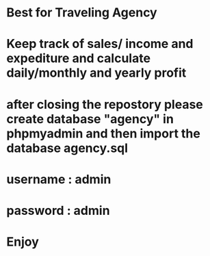 # Best for Traveling Agency
# Keep track of sales/ income and expediture and calculate daily/monthly and yearly profit
# after closing the repostory please create database "agency" in phpmyadmin and then import the database agency.sql
# username : admin
# password : admin

# Enjoy
